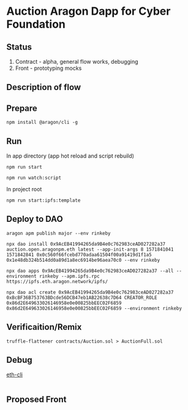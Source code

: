 # Auction Aragon Dapp for Cyber Foundation

## Status
1. Contract - alpha, general flow works, debugging
2. Front - prototyping mocks


## Description of flow


## Prepare
```
npm install @aragon/cli -g
```

## Run

In app directory (app hot reload and script rebuild)
```
npm run start
```

```
npm run watch:script
```

In project root
```
npm run start:ipfs:template
```

## Deploy to DAO
```
aragon apm publish major --env rinkeby

npx dao install 0x9AcEB41994265da9B4e0c762983ceAD027282a37 auction.open.aragonpm.eth latest --app-init-args 8 1571841041 1571842841 0x0c560f66fcebd770adaa61504f00a91419d1f1a5 0x1e48db324b514dd0a89d1a8ec6914be96aea70c0 --env rinkeby

npx dao apps 0x9AcEB41994265da9B4e0c762983ceAD027282a37 --all --environment rinkeby --apm.ipfs.rpc https://ipfs.eth.aragon.network/ipfs/

npx dao acl create 0x9AcEB41994265da9B4e0c762983ceAD027282a37 0xBcBF36B753763BDcde56DCB47eb1AB22638c7D64 CREATOR_ROLE 0x86d2E649633026146958e0e00825bbEEC02F6859 0x86d2E649633026146958e0e00825bbEEC02F6859 --environment rinkeby
```

## Verificaition/Remix
```
truffle-flattener contracts/Auction.sol > AuctionFull.sol
```

## Debug
[eth-cli](https://github.com/protofire/eth-cli)

```
```

## Proposed Front